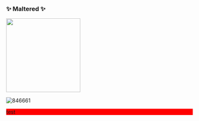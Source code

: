### ✨ Maltered ✨

<img src="https://github.com/Maltered/Maltered/assets/98664841/9fde9352-fff4-45aa-be67-48a9dda16ae2" height="200" />

![846661](https://github.com/Maltered/Maltered/assets/98664841/9fde9352-fff4-45aa-be67-48a9dda16ae2)
<div style="background-color: red">test</div>








<!--
Here are some ideas to get you started:

- 🔭 I’m currently working on ...
- 🌱 I’m currently learning ...
- 👯 I’m looking to collaborate on ...
- 🤔 I’m looking for help with ...
- 💬 Ask me about ...
- 📫 How to reach me: ...
- 😄 Pronouns: ...
- ⚡ Fun fact: ...
-->
